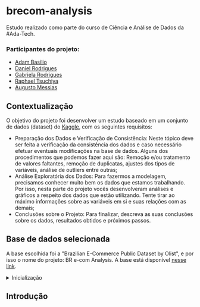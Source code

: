 # brecom-analysis

Estudo realizado como parte do curso de Ciência e Análise de Dados da #Ada-Tech.

### Participantes do projeto:
- [Adam Basilio](https://github.com/abasilio91)
- [Daniel Rodrigues](https://www.linkedin.com/in/danielrodrigues-ds/)
- [Gabriela Rodrigues](https://www.linkedin.com/in/gabrielarodriguesdados/)
- [Raphael Tsuchiya](https://github.com/raphaeltsuchiya)
- [Augusto Messias]()

## Contextualização

O objetivo do projeto foi desenvolver um estudo baseado em um conjunto de dados (dataset) do [Kaggle](https://www.kaggle.com/), com os seguintes requisitos:

- Preparação dos Dados e Verificação de Consistência: Neste tópico deve ser feita a verificação da consistência dos dados e caso necessário efetuar eventuais modificações na base de dados. Alguns dos procedimentos que podemos fazer aqui são: Remoção e/ou tratamento de valores faltantes, remoção de duplicatas, ajustes dos tipos de variáveis, análise de outliers entre outras;
- Análise Exploratória dos Dados: Para fazermos a modelagem, precisamos conhecer muito bem os dados que estamos trabalhando. Por isso, nesta parte do projeto vocês desenvolveram análises e gráficos a respeito dos dados que estão utilizando. Tente tirar ao máximo informações sobre as variáveis em si e suas relações com as demais;
- Conclusões sobre o Projeto: Para finalizar, descreva as suas conclusões sobre os dados, resultados obtidos e próximos passos.

## Base de dados selecionada

A base escolhida foi a "Brazilian E-Commerce Public Dataset by Olist", e por isso o nome do projeto: BR e-com Analysis. A base está disponível [nesse link](https://www.kaggle.com/datasets/olistbr/brazilian-ecommerce).

<details>
  <summary>Inicialização</summary>
  O arquivo `brecom-analysis.ipynb` é o arquivo principal do projeto, visto que nele estão todas as análises feitas. Para reproduzir corretamente os resultados que serão mostrados aqui, o usuário precisa, primeiro, preparar o ambiente corretamente, seguindo os passos abaixo:

  ## Fazendo o download da base do [Kaggle](https://www.kaggle.com/) (Standalone).
  - Entre no [link da API do Kaggle](https://www.kaggle.com/docs/api) e siga os procedimentos descritos na seção de **inicialização** para fazer o download do arquivo `kaggle.json`.
  - Crie uma pasta com o nome `.kaggle` no seu ambiente python e cole o arquivo `kaggle.json` dentro dessa pasta.
  - No arquivo `brecom-analysis.ipynb`, encontre o comando abaixo e substitua o caminho do download da base para um na sua máquina:
```
!kaggle datasets download -d olistbr/brazilian-ecommerce -p D:\Adam\Estudos\ADA\tecprog\projeto\brecom-analysis\database --unzip    
```

  ## Fazendo o download da base do [Kaggle](https://www.kaggle.com/) (Google Colab).
  - Entre no [link da API do Kaggle](https://www.kaggle.com/docs/api) e siga os procedimentos descritos na seção de **inicialização** para fazer o download do arquivo `kaggle.json`.
  - Utilize a sequência de comandos abaixo para criar uma pasta `.kaggle` no ambiente do Colab.
```
!mkdir -p ~/.kaggle
```
  - Faça o upload do arquivo `kaggle.json` na pasta `content` do Colab.
  - Utilize a sequência de comandos abaixo para transferir o arquivo `kaggle.json` para a pasta `.kaggle`.
```
!cp kaggle.json ~/.kaggle/
!chmod 600 ~/.kaggle/kaggle.json
```
  - Utilize a sequência de comandos abaixo para fazer o download da base do kaggle para a pasta `database`.
```
!mkdir /content/brecom-analysis/database
%cd /content/brecom-analysis/database
!kaggle datasets download -d olistbr/brazilian-ecommerce
!unzip /content/brecom-analysis/database/brazilian-ecommerce.zip
%cd ../
```
</details>

## Introdução

